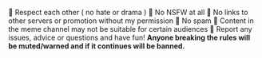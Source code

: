 :small_blue_diamond: Respect each other ( no hate or drama ) 
:small_blue_diamond: No NSFW at all
:small_blue_diamond: No links to other servers or promotion without my permission
:small_blue_diamond: No spam 
:small_blue_diamond: Content in the meme channel may not be suitable for certain audiences
:small_blue_diamond: Report any issues, advice or questions and have fun!
**Anyone breaking the rules will be muted/warned and if it continues will be banned.**